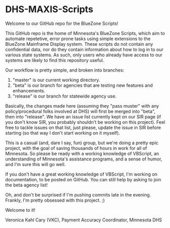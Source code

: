 DHS-MAXIS-Scripts
================

Welcome to our GitHub repo for the BlueZone Scripts!

This GitHub repo is the home of Minnesota's BlueZone Scripts, which aim to automate repetetive, error prone tasks using simple extensions to the BlueZone Mainframe Display system. These scripts do not contain any confidential data, nor do they contain information about how to log in to our various state systems. As such, only users who already have access to our systems are likely to find this repository useful.

Our workflow is pretty simple, and broken into branches:

1. "master" is our current working directory.
2. "beta" is our branch for agencies that are testing new features and enhancements.
3. "release" is our branch for statewide agency use.

Basically, the changes made here (assuming they "pass muster" with any policy/procedural folks involved at DHS) will first be merged into "beta", then into "release". We have an issue list currently kept on our SIR page (if you don't know SIR, you probably shouldn't be working on this project). Feel free to tackle issues on that list, just please, update the issue in SIR before starting (so that way I don't start working on it myself).

This is a casual (and, dare I say, fun) group, but we're doing a pretty epic project, with the goal of saving thousands of hours in work for all of Minnesota. So please be ready with a working knowledge of VBScript, an understanding of Minnesota's assistance programs, and a sense of humor, and I'm sure this will go well.

If you don't have a great working knowledge of VBScript, I'm working on documentation, to be posted on GitHub. You can still help by asking to join the beta agency list!

Oh, and don't be surprised if I'm pushing commits late in the evening. Frankly, I'm pretty obsessed with this project. ;)

Welcome to it!

Veronica Kahl Cary (VKC), Payment Accuracy Coordinator, Minnesota DHS
